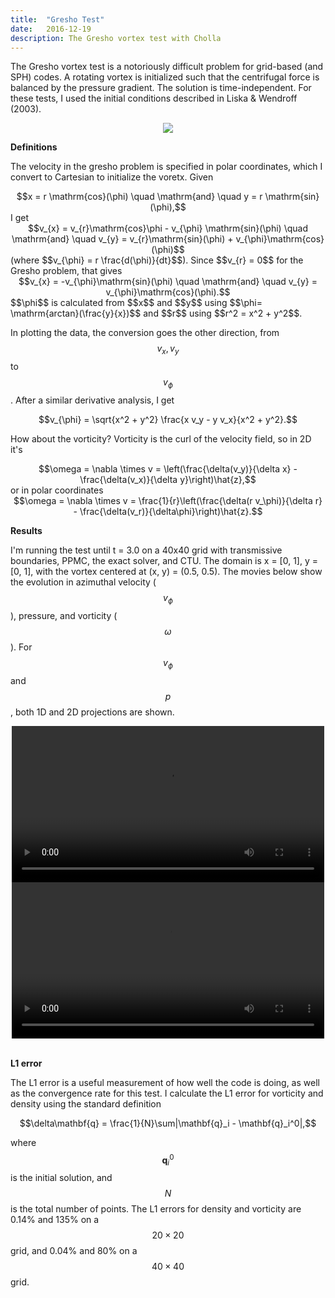 ```yaml
---
title:  "Gresho Test"
date:   2016-12-19
description: The Gresho vortex test with Cholla
---
```


The Gresho vortex test is a notoriously difficult problem for grid-based (and SPH) 
codes. A rotating vortex is initialized such that the centrifugal force is balanced 
by the pressure gradient. The solution is time-independent. For these tests, I used
the initial conditions described in Liska & Wendroff (2003). 

<div style="text-align: center">
<img src="{{ site.url }}assets/images/gresho_init.png">
</div>

**Definitions**

The velocity in the gresho problem is specified in polar
coordinates, which I convert to Cartesian to initialize the voretx. Given 
<div style="text-align: center">
$$x = r \mathrm{cos}(\phi) \quad \mathrm{and} \quad y = r \mathrm{sin}(\phi),$$
</div>
I get
<div style="text-align: center">
$$v_{x} = v_{r}\mathrm{cos}\phi - v_{\phi} \mathrm{sin}(\phi) \quad \mathrm{and} \quad 
v_{y} = v_{r}\mathrm{sin}(\phi) + v_{\phi}\mathrm{cos}(\phi)$$
</div>
(where $$v_{\phi} = r \frac{d(\phi)}{dt}$$). Since $$v_{r} = 0$$ for the Gresho problem,
that gives
<div style="text-align: center">
$$v_{x} = -v_{\phi}\mathrm{sin}(\phi) \quad \mathrm{and} \quad v_{y} = v_{\phi}\mathrm{cos}(\phi).$$
</div>
$$\phi$$ is calculated from $$x$$ and $$y$$ using $$\phi= \mathrm{arctan}(\frac{y}{x})$$ and 
$$r$$ using $$r^2 = x^2 + y^2$$.

In plotting the data, the conversion goes the other direction, from $$v_{x}, v_{y}$$ to 
$$v_{\phi}$$. After a similar derivative analysis, I get 
<div style="text-align: center">
$$v_{\phi} = \sqrt{x^2 + y^2} \frac{x v_y - y v_x}{x^2 + y^2}.$$
</div>

How about the vorticity? Vorticity is the curl of the velocity field, so in 2D it's 
<div style="text-align: center">
$$\omega = \nabla \times v = \left(\frac{\delta(v_y)}{\delta x} - \frac{\delta(v_x)}{\delta y}\right)\hat{z},$$
</div>
or in polar coordinates
<div style="text-align: center">
$$\omega = \nabla \times v = \frac{1}{r}\left(\frac{\delta(r v_\phi)}{\delta r} - \frac{\delta(v_r)}{\delta\phi}\right)\hat{z}.$$
</div>


**Results**

I'm running the test until t = 3.0 on a 40x40 grid with transmissive boundaries, PPMC,
the exact solver, and CTU. The domain is x = [0, 1], y = [0, 1], with the vortex centered 
at (x, y) = (0.5, 0.5). The movies below show the evolution in azimuthal velocity ($$v_\phi$$), 
pressure, and vorticity ($$\omega$$). For $$v_\phi$$ and $$p$$, both 1D and 2D projections are
shown.

<div style="text-align: center">
<video src="{{ site.url }}assets/movies/gresho_line.mp4" width="500" height="250" controls preload></video>
<video src="{{ site.url }}assets/movies/gresho_image.mp4" width="500" height="250" controls preload></video>
</div>

<br>

**L1 error**

The L1 error is a useful measurement of how well the code is doing, as well as the convergence rate for this test.
I calculate the L1 error for vorticity and density using the standard definition

<div style="text-align: center">
$$\delta\mathbf{q} = \frac{1}{N}\sum|\mathbf{q}_i - \mathbf{q}_i^0|,$$
</div>

where $$\mathbf{q}_i^0$$ is the initial solution, and $$N$$ is the total number of points. The L1 errors
for density and vorticity are 0.14% and 135% on a $$20\times20$$ grid, and 0.04% and 80% on a $$40\times40$$ grid. 

